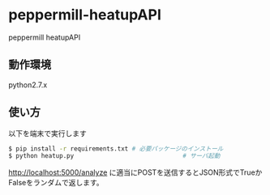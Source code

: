 # peppermill-heatupAPI
peppermill heatupAPI

## 動作環境
python2.7.x

## 使い方
以下を端末で実行します
```bash
$ pip install -r requirements.txt # 必要パッケージのインストール
$ python heatup.py								# サーバ起動
```
[http://localhost:5000/analyze](http://localhost:5000/analyze) に適当にPOSTを送信するとJSON形式でTrueかFalseをランダムで返します。
